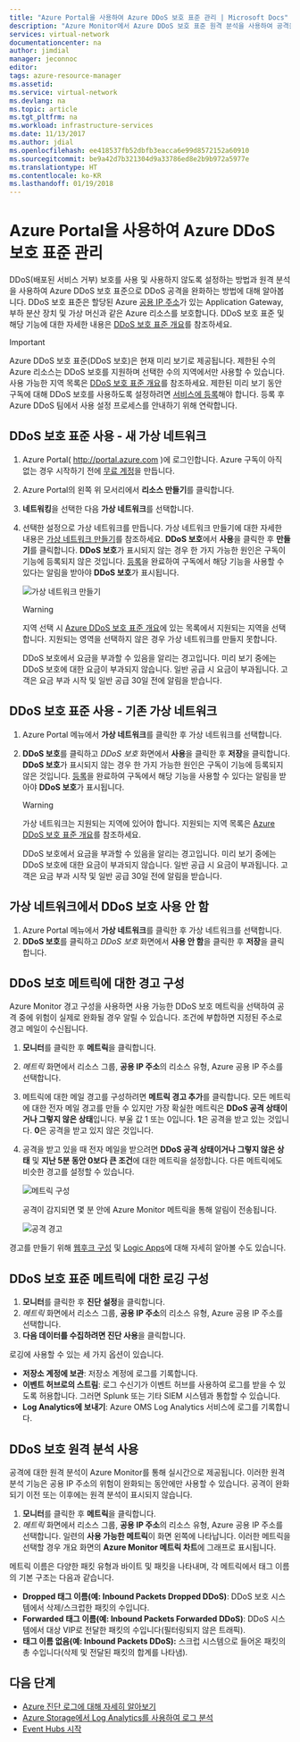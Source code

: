 ```yaml
---
title: "Azure Portal을 사용하여 Azure DDoS 보호 표준 관리 | Microsoft Docs"
description: "Azure Monitor에서 Azure DDoS 보호 표준 원격 분석을 사용하여 공격을 완화하는 방법을 알아봅니다."
services: virtual-network
documentationcenter: na
author: jimdial
manager: jeconnoc
editor: 
tags: azure-resource-manager
ms.assetid: 
ms.service: virtual-network
ms.devlang: na
ms.topic: article
ms.tgt_pltfrm: na
ms.workload: infrastructure-services
ms.date: 11/13/2017
ms.author: jdial
ms.openlocfilehash: ee418537fb52dbfb3eacca6e99d8572152a60910
ms.sourcegitcommit: be9a42d7b321304d9a33786ed8e2b9b972a5977e
ms.translationtype: HT
ms.contentlocale: ko-KR
ms.lasthandoff: 01/19/2018
---
```

# <a name="manage-azure-ddos-protection-standard-using-the-azure-portal"></a>Azure Portal을 사용하여 Azure DDoS 보호 표준 관리

DDoS(배포된 서비스 거부) 보호를 사용 및 사용하지 않도록 설정하는 방법과 원격 분석을 사용하여 Azure DDoS 보호 표준으로 DDoS 공격을 완화하는 방법에 대해 알아봅니다. DDoS 보호 표준은 할당된 Azure [공용 IP 주소](virtual-network-public-ip-address.md)가 있는 Application Gateway, 부하 분산 장치 및 가상 머신과 같은 Azure 리소스를 보호합니다. DDoS 보호 표준 및 해당 기능에 대한 자세한 내용은 [DDoS 보호 표준 개요](ddos-protection-overview.md)를 참조하세요. 

>[!IMPORTANT]
>Azure DDoS 보호 표준(DDoS 보호)은 현재 미리 보기로 제공됩니다. 제한된 수의 Azure 리소스는 DDoS 보호를 지원하며 선택한 수의 지역에서만 사용할 수 있습니다. 사용 가능한 지역 목록은 [DDoS 보호 표준 개요](ddos-protection-overview.md)를 참조하세요. 제한된 미리 보기 동안 구독에 대해 DDoS 보호를 사용하도록 설정하려면 [서비스에 등록](http://aka.ms/ddosprotection)해야 합니다. 등록 후 Azure DDoS 팀에서 사용 설정 프로세스를 안내하기 위해 연락합니다. 

## <a name="enable-ddos-protection-standard---new-virtual-network"></a>DDoS 보호 표준 사용 - 새 가상 네트워크

1. Azure Portal( http://portal.azure.com )에 로그인합니다. Azure 구독이 아직 없는 경우 시작하기 전에 [무료 계정](https://azure.microsoft.com/free/?WT.mc_id=A261C142F)을 만듭니다.
2. Azure Portal의 왼쪽 위 모서리에서 **리소스 만들기**를 클릭합니다.
3. **네트워킹**을 선택한 다음 **가상 네트워크**를 선택합니다.
4. 선택한 설정으로 가상 네트워크를 만듭니다. 가상 네트워크 만들기에 대한 자세한 내용은 [가상 네트워크 만들기](virtual-networks-create-vnet-arm-pportal.md)를 참조하세요. **DDoS 보호**에서 **사용**을 클릭한 후 **만들기**를 클릭합니다. **DDoS 보호**가 표시되지 않는 경우 한 가지 가능한 원인은 구독이 기능에 등록되지 않은 것입니다. [등록](http://aka.ms/ddosprotection)을 완료하여 구독에서 해당 기능을 사용할 수 있다는 알림을 받아야 **DDoS 보호**가 표시됩니다.

    ![가상 네트워크 만들기](./media/ddos-protection-manage-portal/ddos-create-vnet.png)   

    > [!WARNING]
    > 지역 선택 시 [Azure DDoS 보호 표준 개요](ddos-protection-overview.md)에 있는 목록에서 지원되는 지역을 선택합니다. 지원되는 영역을 선택하지 않은 경우 가상 네트워크를 만들지 못합니다.

    DDoS 보호에서 요금을 부과할 수 있음을 알리는 경고입니다. 미리 보기 중에는 DDoS 보호에 대한 요금이 부과되지 않습니다. 일반 공급 시 요금이 부과됩니다. 고객은 요금 부과 시작 및 일반 공급 30일 전에 알림을 받습니다.

## <a name="enable-ddos-protection-standard---existing-virtual-network"></a>DDoS 보호 표준 사용 - 기존 가상 네트워크 

1. Azure Portal 메뉴에서 **가상 네트워크**를 클릭한 후 가상 네트워크를 선택합니다.
2. **DDoS 보호**를 클릭하고 *DDoS 보호* 화면에서 **사용**을 클릭한 후 **저장**을 클릭합니다. **DDoS 보호**가 표시되지 않는 경우 한 가지 가능한 원인은 구독이 기능에 등록되지 않은 것입니다. [등록](http://aka.ms/ddosprotection)을 완료하여 구독에서 해당 기능을 사용할 수 있다는 알림을 받아야 **DDoS 보호**가 표시됩니다. 

    > [!WARNING]
    > 가상 네트워크는 지원되는 지역에 있어야 합니다. 지원되는 지역 목록은 [Azure DDoS 보호 표준 개요](ddos-protection-overview.md)를 참조하세요.

    DDoS 보호에서 요금을 부과할 수 있음을 알리는 경고입니다. 미리 보기 중에는 DDoS 보호에 대한 요금이 부과되지 않습니다. 일반 공급 시 요금이 부과됩니다. 고객은 요금 부과 시작 및 일반 공급 30일 전에 알림을 받습니다.

## <a name="disable-ddos-protection-on-a-virtual-network"></a>가상 네트워크에서 DDoS 보호 사용 안 함

1. Azure Portal 메뉴에서 **가상 네트워크**를 클릭한 후 가상 네트워크를 선택합니다.
2. **DDoS 보호**를 클릭하고 *DDoS 보호* 화면에서 **사용 안 함**을 클릭한 후 **저장**을 클릭합니다.

## <a name="configure-alerts-on-ddos-protection-metrics"></a>DDoS 보호 메트릭에 대한 경고 구성

Azure Monitor 경고 구성을 사용하면 사용 가능한 DDoS 보호 메트릭을 선택하여 공격 중에 위험이 실제로 완화될 경우 알릴 수 있습니다. 조건에 부합하면 지정된 주소로 경고 메일이 수신됩니다.

1. **모니터**를 클릭한 후 **메트릭**을 클릭합니다.
2. *메트릭* 화면에서 리소스 그룹, **공용 IP 주소**의 리소스 유형, Azure 공용 IP 주소를 선택합니다.
3. 메트릭에 대한 메일 경고를 구성하려면 **메트릭 경고 추가**를 클릭합니다. 모든 메트릭에 대한 전자 메일 경고를 만들 수 있지만 가장 확실한 메트릭은 **DDoS 공격 상태이거나 그렇지 않은 상태**입니다. 부울 값 1 또는 0입니다. **1**은 공격을 받고 있는 것입니다. **0**은 공격을 받고 있지 않은 것입니다.
4. 공격을 받고 있을 때 전자 메일을 받으려면 **DDoS 공격 상태이거나 그렇지 않은 상태** 및 **지난 5분 동안 0보다 큰 조건**에 대한 메트릭을 설정합니다. 다른 메트릭에도 비슷한 경고를 설정할 수 있습니다.

    ![메트릭 구성](./media/ddos-protection-manage-portal/ddos-metrics.png)

    공격이 감지되면 몇 분 안에 Azure Monitor 메트릭을 통해 알림이 전송됩니다.

    ![공격 경고](./media/ddos-protection-manage-portal/ddos-alert.png) 

경고를 만들기 위해 [웹후크 구성](../monitoring-and-diagnostics/insights-webhooks-alerts.md) 및 [Logic Apps](../logic-apps/logic-apps-overview.md)에 대해 자세히 알아볼 수도 있습니다.

## <a name="configure-logging-on-ddos-protection-standard-metrics"></a>DDoS 보호 표준 메트릭에 대한 로깅 구성

1. **모니터**를 클릭한 후 **진단 설정**을 클릭합니다.
2. *메트릭* 화면에서 리소스 그룹, **공용 IP 주소**의 리소스 유형, Azure 공용 IP 주소를 선택합니다.
3. **다음 데이터를 수집하려면 진단 사용**을 클릭합니다.

로깅에 사용할 수 있는 세 가지 옵션이 있습니다.

- **저장소 계정에 보관**: 저장소 계정에 로그를 기록합니다.
- **이벤트 허브로의 스트림**: 로그 수신기가 이벤트 허브를 사용하여 로그를 받을 수 있도록 허용합니다. 그러면 Splunk 또는 기타 SIEM 시스템과 통합할 수 있습니다.
- **Log Analytics에 보내기**: Azure OMS Log Analytics 서비스에 로그를 기록합니다.

## <a name="use-ddos-protection-telemetry"></a>DDoS 보호 원격 분석 사용

공격에 대한 원격 분석이 Azure Monitor를 통해 실시간으로 제공됩니다. 이러한 원격 분석 기능은 공용 IP 주소의 위험이 완화되는 동안에만 사용할 수 있습니다. 공격이 완화되기 이전 또는 이후에는 원격 분석이 표시되지 않습니다.

1. **모니터**를 클릭한 후 **메트릭**을 클릭합니다. 
2. *메트릭* 화면에서 리소스 그룹, **공용 IP 주소**의 리소스 유형, Azure 공용 IP 주소를 선택합니다. 일련의 **사용 가능한 메트릭**이 화면 왼쪽에 나타납니다. 이러한 메트릭을 선택할 경우 개요 화면의 **Azure Monitor 메트릭 차트**에 그래프로 표시됩니다. 

메트릭 이름은 다양한 패킷 유형과 바이트 및 패킷을 나타내며, 각 메트릭에서 태그 이름의 기본 구조는 다음과 같습니다.

- **Dropped 태그 이름(예: Inbound Packets Dropped DDoS)**: DDoS 보호 시스템에서 삭제/스크럽한 패킷의 수입니다.
- **Forwarded 태그 이름(예: Inbound Packets Forwarded DDoS)**: DDoS 시스템에서 대상 VIP로 전달한 패킷의 수입니다(필터링되지 않은 트래픽).
- **태그 이름 없음(예: Inbound Packets DDoS):** 스크럽 시스템으로 들어온 패킷의 총 수입니다(삭제 및 전달된 패킷의 합계를 나타냄).

## <a name="next-steps"></a>다음 단계

- [Azure 진단 로그에 대해 자세히 알아보기](../monitoring-and-diagnostics/monitoring-overview-of-diagnostic-logs.md?toc=%2fazure%2fvirtual-network%2ftoc.json)
- [Azure Storage에서 Log Analytics를 사용하여 로그 분석](../log-analytics/log-analytics-azure-storage.md?toc=%2fazure%2fvirtual-network%2ftoc.json)
- [Event Hubs 시작](../event-hubs/event-hubs-csharp-ephcs-getstarted.md?toc=%2fazure%2fvirtual-network%2ftoc.json)